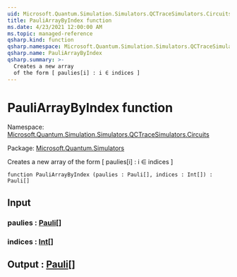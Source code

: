 ```yaml
---
uid: Microsoft.Quantum.Simulation.Simulators.QCTraceSimulators.Circuits.PauliArrayByIndex
title: PauliArrayByIndex function
ms.date: 4/23/2021 12:00:00 AM
ms.topic: managed-reference
qsharp.kind: function
qsharp.namespace: Microsoft.Quantum.Simulation.Simulators.QCTraceSimulators.Circuits
qsharp.name: PauliArrayByIndex
qsharp.summary: >-
  Creates a new array
  of the form [ paulies[i] : i ∈ indices ]
---
```


# PauliArrayByIndex function

Namespace: [Microsoft.Quantum.Simulation.Simulators.QCTraceSimulators.Circuits](xref:Microsoft.Quantum.Simulation.Simulators.QCTraceSimulators.Circuits)

Package: [Microsoft.Quantum.Simulators](https://nuget.org/packages/Microsoft.Quantum.Simulators)


Creates a new arrayof the form [ paulies[i] : i ∈ indices ]

```qsharp
function PauliArrayByIndex (paulies : Pauli[], indices : Int[]) : Pauli[]
```


## Input

### paulies : [Pauli](xref:microsoft.quantum.qsharp.valueliterals#pauli-literals)[]




### indices : [Int](xref:microsoft.quantum.qsharp.valueliterals#int-literals)[]





## Output : [Pauli](xref:microsoft.quantum.qsharp.valueliterals#pauli-literals)[]

